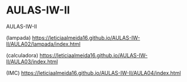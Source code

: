 # AULAS-IW-II
AULAS-IW-II

(lampada) https://leticiaalmeida16.github.io/AULAS-IW-II/AULA02/lampada/index.html 

(calculadora) https://leticiaalmeida16.github.io/AULAS-IW-II/AULA03/index.html 

(IMC) https://leticiaalmeida16.github.io/AULAS-IW-II/AULA04/index.html

